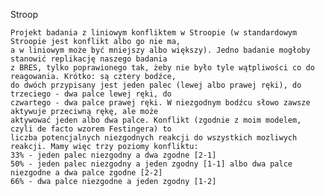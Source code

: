 Stroop

    Projekt badania z liniowym konfliktem w Stroopie (w standardowym Stroopie jest konflikt albo go nie ma,
    a w liniowym może być mniejszy albo większy). Jedno badanie mogłoby stanowić replikację naszego badania
    z BRES, tylko poprawionego tak, żeby nie było tyle wątpliwości co do reagowania. Krótko: są cztery bodźce,
    do dwóch przypisany jest jeden palec (lewej albo prawej ręki), do trzeciego - dwa palce lewej ręki, do
    czwartego - dwa palce prawej ręki. W niezgodnym bodźcu słowo zawsze aktywuje przeciwną rękę, ale może
    aktywować jeden albo dwa palce. Konflikt (zgodnie z moim modelem, czyli de facto wzorem Festingera) to
    liczba potencjalnych niezgodnych reakcji do wszystkich mozliwych reakcji. Mamy więc trzy poziomy konfliktu:
    33% - jeden palec niezgodny a dwa zgodne [2-1]
    50% - jeden palec niezgodny a jeden zgodny [1-1] albo dwa palce niezgodne a dwa palce zgodne [2-2]
    66% - dwa palce niezgodne a jeden zgodny [1-2]
